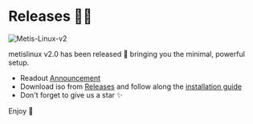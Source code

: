 # Releases 🐧✨
 

![Metis-Linux-v2](https://github.com/metis-os/Releases/assets/90331517/ce7da4a2-b0a4-4827-b3af-43ffd7fe36bc)

metislinux v2.0 has been released 🎉
bringing you the minimal, powerful setup.

- Readout [Announcement](https://metislinux.org/news/anouncing-v2.0)
- Download iso from [Releases](https://github.com/metis-os/Releases/releases)
and follow along the [installation guide](https://metislinux.org/docs/install/welcome)
- Don't forget to give us a star ✨

Enjoy 💖
